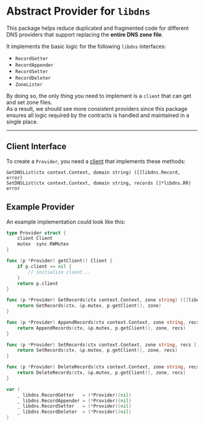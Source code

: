 # Abstract Provider for `libdns`

This package helps reduce duplicated and fragmented code for different DNS providers that support replacing the **entire DNS zone file**.

It implements the basic logic for the following `libdns` interfaces:

- `RecordGetter`
- `RecordAppender`
- `RecordSetter`
- `RecordDeleter`
- `ZoneLister`

By doing so, the only thing you need to implement is a `client` that can get and set zone files.  
As a result, we should see more consistent providers since this package ensures all logic required by the contracts is handled and maintained in a single place.

---

## Client Interface

To create a `Provider`, you need a [client](client.go) that implements these methods:

```
GetDNSList(ctx context.Context, domain string) ([]libdns.Record, error)
SetDNSList(ctx context.Context, domain string, records []*libdns.RR) error
```

## Example Provider

An example implementation could look like this:

```go
type Provider struct {
    client Client
    mutex  sync.RWMutex
}

func (p *Provider) getClient() Client {
    if p.client == nil {
        // initialize client...
    }
    return p.client
}

func (p *Provider) GetRecords(ctx context.Context, zone string) ([]libdns.Record, error) {
    return GetRecords(ctx, &p.mutex, p.getClient(), zone)
}

func (p *Provider) AppendRecords(ctx context.Context, zone string, recs []libdns.Record) ([]libdns.Record, error) {
    return AppendRecords(ctx, &p.mutex, p.getClient(), zone, recs)
}

func (p *Provider) SetRecords(ctx context.Context, zone string, recs []libdns.Record) ([]libdns.Record, error) {
    return SetRecords(ctx, &p.mutex, p.getClient(), zone, recs)
}

func (p *Provider) DeleteRecords(ctx context.Context, zone string, recs []libdns.Record) ([]libdns.Record, error) {
    return DeleteRecords(ctx, &p.mutex, p.getClient(), zone, recs)
}

var (
    _ libdns.RecordGetter   = (*Provider)(nil)
    _ libdns.RecordAppender = (*Provider)(nil)
    _ libdns.RecordSetter   = (*Provider)(nil)
    _ libdns.RecordDeleter  = (*Provider)(nil)
)

```
